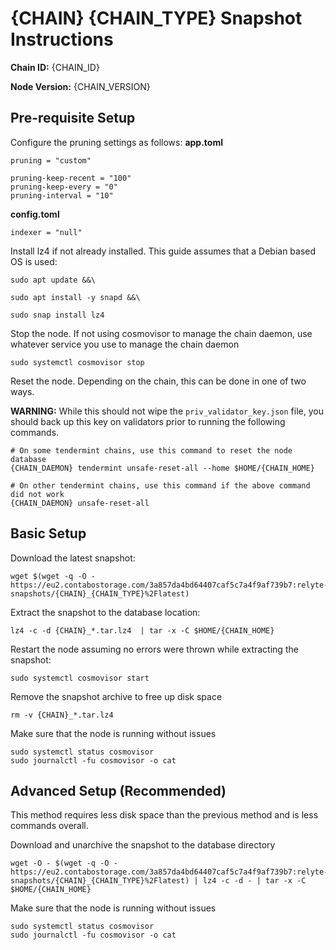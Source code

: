 # {CHAIN} {CHAIN_TYPE} Snapshot Instructions
**Chain ID:** {CHAIN_ID}

**Node Version:** {CHAIN_VERSION}

## Pre-requisite Setup
Configure the pruning settings as follows:
**app.toml**
```
pruning = "custom"

pruning-keep-recent = "100"
pruning-keep-every = "0"
pruning-interval = "10"
```

**config.toml**
```
indexer = "null"
```

Install lz4 if not already installed. This guide assumes that a  Debian based OS is used:
```
sudo apt update &&\

sudo apt install -y snapd &&\

sudo snap install lz4
```

Stop the node. If not using cosmovisor to manage the chain daemon, use whatever service you use to manage the chain daemon
```
sudo systemctl cosmovisor stop
```

Reset the node. Depending on the chain, this can be done in one of two ways.

**WARNING:** While this should not wipe the `priv_validator_key.json` file, you should back up this key on validators prior to running the following commands.
```
# On some tendermint chains, use this command to reset the node database
{CHAIN_DAEMON} tendermint unsafe-reset-all --home $HOME/{CHAIN_HOME}

# On other tendermint chains, use this command if the above command did not work
{CHAIN_DAEMON} unsafe-reset-all
```


## Basic Setup
Download the latest snapshot:
```
wget $(wget -q -O - https://eu2.contabostorage.com/3a857da4bd64407caf5c7a4f9af739b7:relyte-snapshots/{CHAIN}_{CHAIN_TYPE}%2Flatest)
```

Extract the snapshot to the database location:
```
lz4 -c -d {CHAIN}_*.tar.lz4  | tar -x -C $HOME/{CHAIN_HOME}
```

Restart the node assuming no errors were thrown while extracting the snapshot:
```
sudo systemctl cosmovisor start
```

Remove the snapshot archive to free up disk space
```
rm -v {CHAIN}_*.tar.lz4
```

Make sure that the node is running without issues
```
sudo systemctl status cosmovisor
sudo journalctl -fu cosmovisor -o cat
```

## Advanced Setup (Recommended)
This method requires less disk space than the previous method and is less commands overall.

Download and unarchive the snapshot to the database directory
```
wget -O - $(wget -q -O - https://eu2.contabostorage.com/3a857da4bd64407caf5c7a4f9af739b7:relyte-snapshots/{CHAIN}_{CHAIN_TYPE}%2Flatest) | lz4 -c -d - | tar -x -C $HOME/{CHAIN_HOME}
```

Make sure that the node is running without issues
```
sudo systemctl status cosmovisor
sudo journalctl -fu cosmovisor -o cat
```